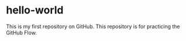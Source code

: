 # hello-world
This is my first repository on GitHub. This repository is for practicing the GitHub Flow.
